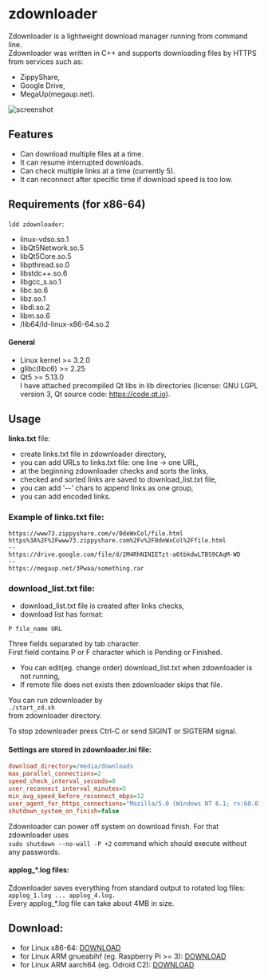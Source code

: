 # zdownloader
Zdownloader is a lightweight download manager running from command line.  
Zdownloader was written in C++ and supports downloading files by HTTPS from services such as:
- ZippyShare,
- Google Drive,
- MegaUp(megaup.net).

![screenshot](https://github.com/sin2000/zdownloader/blob/master/images/zd_running_pub.png)

## Features
- Can download multiple files at a time.
- It can resume interrupted downloads.
- Can check multiple links at a time (currently 5).
- It can reconnect after specific time if download speed is too low.

## Requirements (for x86-64)
`ldd zdownloader`:
- linux-vdso.so.1
- libQt5Network.so.5 
- libQt5Core.so.5
- libpthread.so.0
- libstdc++.so.6
- libgcc_s.so.1
- libc.so.6
- libz.so.1
- libdl.so.2
- libm.so.6
- /lib64/ld-linux-x86-64.so.2

#### General
- Linux kernel >= 3.2.0
- glibc(libc6) >= 2.25
- Qt5 >= 5.13.0  
I have attached precompiled Qt libs in lib directories (license: GNU LGPL version 3, Qt source code: https://code.qt.io).

## Usage
**links.txt** file:
- create links.txt file in zdownloader directory,
- you can add URLs to links.txt file: one line -> one URL,
- at the beginning zdownloader checks and sorts the links,
- checked and sorted links are saved to download_list.txt file,
- you can add '--' chars to append links as one group,
- you can add encoded links.

### Example of links.txt file:
```
https://www73.zippyshare.com/v/0deWxCol/file.html
https%3A%2F%2Fwww73.zippyshare.com%2Fv%2F0deWxCol%2Ffile.html
--
https://drive.google.com/file/d/2M4RhNINIETzt-a6tbkdwLTBS9CAqM-WD
--
https://megaup.net/3Pwaa/something.rar
```

### download_list.txt file:
- download_list.txt file is created after links checks,
- download list has format:
```
P file_name URL
```
Three fields separated by tab character.  
First field contains P or F character which is Pending or Finished.  
- You can edit(eg. change order) download_list.txt when zdownloader is not running,
- If remote file does not exists then zdownloader skips that file.

You can run zdownloader by  
`./start_zd.sh`  
from zdownloader directory.

To stop zdownloader press Ctrl-C or send SIGINT or SIGTERM signal.

#### Settings are stored in zdownloader.ini file:
```ini
download_directory=/media/downloads
max_parallel_connections=2
speed_check_interval_seconds=8
user_reconnect_interval_minutes=5
min_avg_speed_before_reconnect_mbps=12
user_agent_for_https_connections="Mozilla/5.0 (Windows NT 6.1; rv:60.0) Gecko/20100101 Firefox/60.0"
shutdown_system_on_finish=false
```

Zdownloader can power off system on download finish. For that zdownloader uses  
`sudo shutdown --no-wall -P +2` command which should execute without any passwords.

#### applog_\*.log files:
Zdownloader saves everything from standard output to rotated log files:  
`applog_1.log ... applog_4.log.`  
Every applog_\*.log file can take about 4MB in size.

## Download:
- for Linux x86-64: [DOWNLOAD](https://github.com/sin2000/zdownloader/releases/download/1.0/zdownloader_linux-x86-64_bin.zip)
- for Linux ARM gnueabihf (eg. Raspberry Pi >= 3): [DOWNLOAD](https://github.com/sin2000/zdownloader/releases/download/1.0/zdownloader_arm-linux-gnueabihf_bin.zip)
- for Linux ARM aarch64 (eg. Odroid C2): [DOWNLOAD](https://github.com/sin2000/zdownloader/releases/download/1.0/zdownloader_aarch64-linux-gnu_bin.zip)
